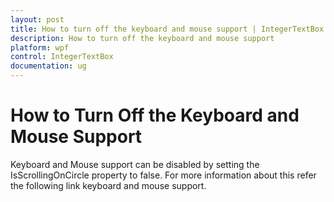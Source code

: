 ```yaml
---
layout: post
title: How to turn off the keyboard and mouse support | IntegerTextBox | wpf | Syncfusion
description: How to turn off the keyboard and mouse support     
platform: wpf
control: IntegerTextBox 
documentation: ug
---
```


# How to Turn Off the Keyboard and Mouse Support

Keyboard and Mouse support can be disabled by setting the IsScrollingOnCircle property to false. For more information about this refer the following link keyboard and mouse support.